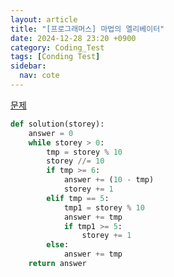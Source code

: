 ```yaml
---
layout: article
title: "[프로그래머스] 마법의 엘리베이터"
date: 2024-12-28 23:20 +0900
category: Coding_Test
tags: [Conding Test]
sidebar:
  nav: cote
---
```

[문제](https://school.programmers.co.kr/learn/courses/30/lessons/148653)
```python
def solution(storey):
    answer = 0
    while storey > 0:
        tmp = storey % 10
        storey //= 10
        if tmp >= 6:
            answer += (10 - tmp)
            storey += 1
        elif tmp == 5:
            tmp1 = storey % 10
            answer += tmp
            if tmp1 >= 5:
                storey += 1
        else:
            answer += tmp
    return answer
```